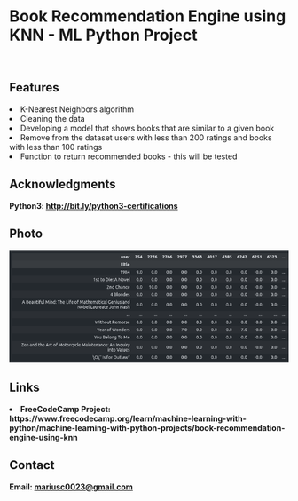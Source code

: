 <h1> Book Recommendation Engine using KNN - ML Python Project</h1>
<br>
<h2>Features</h2>
<li>K-Nearest Neighbors algorithm</li>
<li>Cleaning the data</li>
<li>Developing a model that shows books that are similar to a given book</li>
<li>Remove from the dataset users with less than 200 ratings and books with less than 100 ratings</li>
<li>Function to return recommended books - this will be tested</li>
<h2>Acknowledgments</h2>

<b> Python3: http://bit.ly/python3-certifications <b>
<br>


<h2>Photo</h2>
<img src="image.png">
<br>

<h2>Links</h2>
<li>FreeCodeCamp Project: https://www.freecodecamp.org/learn/machine-learning-with-python/machine-learning-with-python-projects/book-recommendation-engine-using-knn</li>
<h2>Contact</h2>

<b> Email: mariusc0023@gmail.com </b>
